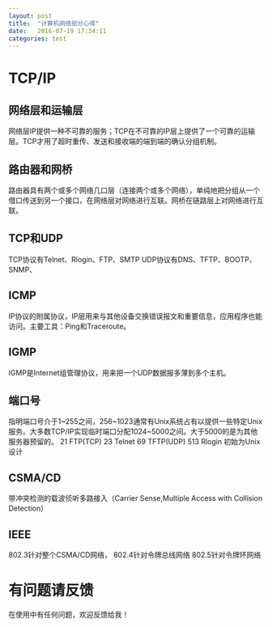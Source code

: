 ```yaml
---
layout: post
title:  "计算机网络部分心得"
date:   2016-07-19 17:34:11
categories: test
---
```



# TCP/IP

## 网络层和运输层
网络层IP提供一种不可靠的服务；TCP在不可靠的IP层上提供了一个可靠的运输层。TCP才用了超时重传、发送和接收端的端到端的确认分组机制。

## 路由器和网桥
路由器具有两个或多个网络几口层（连接两个或多个网络），单纯地把分组从一个借口传送到另一个接口，在网络层对网络进行互联。网桥在链路层上对网络进行互联。

## TCP和UDP
TCP协议有Telnet、Rlogin、FTP、SMTP
UDP协议有DNS、TFTP、BOOTP、SNMP、

## ICMP
IP协议的附属协议，IP层用来与其他设备交换错误报文和重要信息，应用程序也能访问。主要工具：Ping和Traceroute。

## IGMP
IGMP是Internet组管理协议，用来把一个UDP数据报多薄到多个主机。

## 端口号
指明端口号介于1~255之间，256~1023通常有Unix系统占有以提供一些特定Unix服务。大多数TCP/IP实现临时端口分配1024~5000之间。大于5000的是为其他服务器预留的。
21 FTP(TCP)
23 Telnet
69 TFTP(UDP)
513 Rlogin 初始为Unix设计

## CSMA/CD
带冲突检测的载波侦听多路接入（Carrier Sense,Multiple Access with Collision Detection）

## IEEE
802.3针对整个CSMA/CD网络，
802.4针对令牌总线网络
802.5针对令牌环网络


# 有问题请反馈
在使用中有任何问题，欢迎反馈给我！
